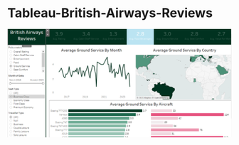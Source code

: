 # Tableau-British-Airways-Reviews

<img src="https://github.com/uroojt6/Tableau-British-Airways-Reviews/blob/aa2a6f077b97a1af9973d7066dd4d98099be5fa9/British%20Airways%20Reviews.png">
